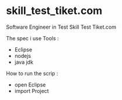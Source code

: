 # skill_test_tiket.com
Software Engineer in Test Skill Test Tiket.com

The spec i use
Tools :
- Eclipse
- nodejs
- java jdk

How to run the scrip :
- open Eclipse
- import Project

